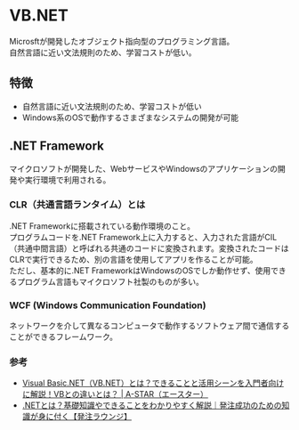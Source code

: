 # VB.NET
Microsftが開発したオブジェクト指向型のプログラミング言語。  
自然言語に近い文法規則のため、学習コストが低い。

## 特徴
- 自然言語に近い文法規則のため、学習コストが低い
- Windows系のOSで動作するさまざまなシステムの開発が可能

## .NET Framework
マイクロソフトが開発した、WebサービスやWindowsのアプリケーションの開発や実行環境で利用される。

### CLR（共通言語ランタイム）とは
.NET Frameworkに搭載されている動作環境のこと。  
プログラムコードを.NET Framework上に入力すると、入力された言語がCIL（共通中間言語）と呼ばれる共通のコードに変換されます。変換されたコードはCLRで実行できるため、別の言語を使用してアプリを作ることが可能。  
ただし、基本的に.NET FrameworkはWindowsのOSでしか動作せず、使用できるプログラム言語もマイクロソフト社製のものが多い。

### WCF (Windows Communication Foundation)
ネットワークを介して異なるコンピュータで動作するソフトウェア間で通信することができるフレームワーク。

### 参考
- [Visual Basic\.NET（VB\.NET）とは？できることと活用シーンを入門者向けに解説！VBとの違いとは？ \| A\-STAR（エースター）](https://agency-star.co.jp/column/visual-basic.net/)
- [\.NETとは？基礎知識やできることをわかりやすく解説｜発注成功のための知識が身に付く【発注ラウンジ】](https://hnavi.co.jp/knowledge/blog/dotnet/)